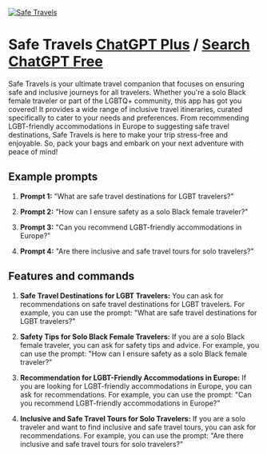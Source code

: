 
[![Safe Travels](https://files.oaiusercontent.com/file-GpkHWuWOKvirfPyBokpDwesv?se=2123-10-19T23%3A22%3A09Z&sp=r&sv=2021-08-06&sr=b&rscc=max-age%3D31536000%2C%20immutable&rscd=attachment%3B%20filename%3D7b97373c-5658-4437-b1ec-48474e65037e.png&sig=rIZqpj1hcg6GOmD42WI0EVnltvkFb0dQpmnDq/qD1V8%3D)](https://chat.openai.com/g/g-b9ZHKf2By-safe-travels)

# Safe Travels [ChatGPT Plus](https://chat.openai.com/g/g-b9ZHKf2By-safe-travels) / [Search ChatGPT Free](https://gptcall.net/index.html#/?search=Safe%20Travels)

Safe Travels is your ultimate travel companion that focuses on ensuring safe and inclusive journeys for all travelers. Whether you're a solo Black female traveler or part of the LGBTQ+ community, this app has got you covered! It provides a wide range of inclusive travel itineraries, curated specifically to cater to your needs and preferences. From recommending LGBT-friendly accommodations in Europe to suggesting safe travel destinations, Safe Travels is here to make your trip stress-free and enjoyable. So, pack your bags and embark on your next adventure with peace of mind!

## Example prompts

1. **Prompt 1:** "What are safe travel destinations for LGBT travelers?"

2. **Prompt 2:** "How can I ensure safety as a solo Black female traveler?"

3. **Prompt 3:** "Can you recommend LGBT-friendly accommodations in Europe?"

4. **Prompt 4:** "Are there inclusive and safe travel tours for solo travelers?"

## Features and commands

1. **Safe Travel Destinations for LGBT Travelers:** You can ask for recommendations on safe travel destinations for LGBT travelers. For example, you can use the prompt: "What are safe travel destinations for LGBT travelers?"

2. **Safety Tips for Solo Black Female Travelers:** If you are a solo Black female traveler, you can ask for safety tips and advice. For example, you can use the prompt: "How can I ensure safety as a solo Black female traveler?"

3. **Recommendation for LGBT-Friendly Accommodations in Europe:** If you are looking for LGBT-friendly accommodations in Europe, you can ask for recommendations. For example, you can use the prompt: "Can you recommend LGBT-friendly accommodations in Europe?"

4. **Inclusive and Safe Travel Tours for Solo Travelers:** If you are a solo traveler and want to find inclusive and safe travel tours, you can ask for recommendations. For example, you can use the prompt: "Are there inclusive and safe travel tours for solo travelers?"


